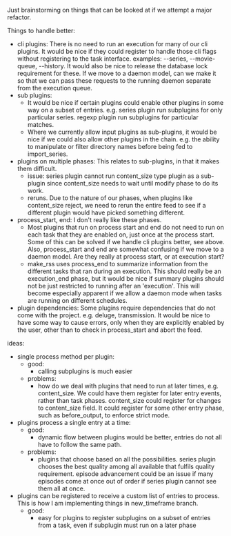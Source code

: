 Just brainstorming on things that can be looked at if we attempt a major refactor.

Things to handle better:
- cli plugins: There is no need to run an execution for many of our cli plugins. It would be nice if they could register to handle those cli flags without registering to the task interface. examples: --series, --movie-queue, --history. It would also be nice to release the database lock requirement for these. If we move to a daemon model, can we make it so that we can pass these requests to the running daemon separate from the execution queue.
- sub plugins:
  - It would be nice if certain plugins could enable other plugins in some way on a subset of entries. e.g. series plugin run subplugins for only particular series. regexp plugin run subplugins for particular matches.
  - Where we currently allow input plugins as sub-plugins, it would be nice if we could also allow other plugins in the chain. e.g. the ability to manipulate or filter directory names before being fed to import_series.
- plugins on multiple phases: This relates to sub-plugins, in that it makes them difficult.
  - issue: series plugin cannot run content_size type plugin as a sub-plugin since content_size needs to wait until modify phase to do its work. 
  - reruns. Due to the nature of our phases, when plugins like content_size reject, we need to rerun the entire feed to see if a different plugin would have picked something different.
- process_start, end: I don't really like these phases.
  - Most plugins that run on process start and end do not need to run on each task that they are enabled on, just once at the process start. Some of this can be solved if we handle cli plugins better, see above. Also, process_start and end are somewhat confusing if we move to a daemon model. Are they really at process start, or at execution start?
  - make_rss uses process_end to summarize information from the different tasks that ran during an execution. This should really be an execution_end phase, but it would be nice if summary plugins should not be just restricted to running after an 'execution'. This will become especially apparent if we allow a daemon mode when tasks are running on different schedules.
- plugin dependencies: Some plugins require dependencies that do not come with the project. e.g. deluge, transmission. It would be nice to have some way to cause errors, only when they are explicitly enabled by the user, other than to check in process_start and abort the feed.

ideas:
- single process method per plugin:
  - good:
    - calling subplugins is much easier
  - problems:
    - how do we deal with plugins that need to run at later times, e.g. content_size. We could have them register for later entry events, rather than task phases. content_size could register for changes to content_size field. It could register for some other entry phase, such as before_output, to enforce strict mode.
- plugins process a single entry at a time:
  - good:
    - dynamic flow between plugins would be better, entries do not all have to follow the same path.
  - problems:
    - plugins that choose based on all the possibilities. series plugin chooses the best quality among all available that fulfils quality requirement. episode advancement could be an issue if many episodes come at once out of order if series plugin cannot see them all at once.
- plugins can be registered to receive a custom list of entries to process. This is how I am implementing things in new_timeframe branch.
  - good:
    - easy for plugins to register subplugins on a subset of entries from a task, even if subplugin must run on a later phase